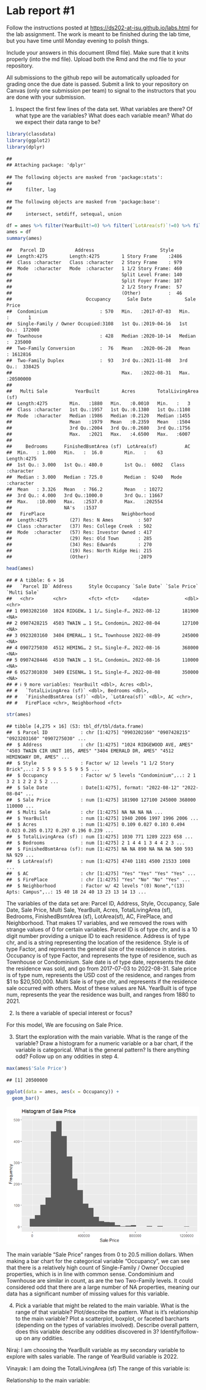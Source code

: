
<!-- README.md is generated from README.Rmd. Please edit the README.Rmd file -->

# Lab report \#1

Follow the instructions posted at
<https://ds202-at-isu.github.io/labs.html> for the lab assignment. The
work is meant to be finished during the lab time, but you have time
until Monday evening to polish things.

Include your answers in this document (Rmd file). Make sure that it
knits properly (into the md file). Upload both the Rmd and the md file
to your repository.

All submissions to the github repo will be automatically uploaded for
grading once the due date is passed. Submit a link to your repository on
Canvas (only one submission per team) to signal to the instructors that
you are done with your submission.

1.  Inspect the first few lines of the data set. What variables are
    there? Of what type are the variables? What does each variable mean?
    What do we expect their data range to be?

``` r
library(classdata)
library(ggplot2)
library(dplyr)
```

    ## 
    ## Attaching package: 'dplyr'

    ## The following objects are masked from 'package:stats':
    ## 
    ##     filter, lag

    ## The following objects are masked from 'package:base':
    ## 
    ##     intersect, setdiff, setequal, union

``` r
df = ames %>% filter(YearBuilt!=0) %>% filter(`LotArea(sf)`!=0) %>% filter(Acres!=0) %>% filter(`TotalLivingArea (sf)`!=0) %>% filter(`Sale Price`!=0) %>% filter(Bedrooms!=0)
ames = df
summary(ames)
```

    ##   Parcel ID           Address                        Style     
    ##  Length:4275        Length:4275        1 Story Frame    :2486  
    ##  Class :character   Class :character   2 Story Frame    : 979  
    ##  Mode  :character   Mode  :character   1 1/2 Story Frame: 460  
    ##                                        Split Level Frame: 140  
    ##                                        Split Foyer Frame: 107  
    ##                                        2 1/2 Story Frame:  57  
    ##                                        (Other)          :  46  
    ##                           Occupancy      Sale Date            Sale Price      
    ##  Condominium                   : 570   Min.   :2017-07-03   Min.   :       1  
    ##  Single-Family / Owner Occupied:3108   1st Qu.:2019-04-16   1st Qu.:  172000  
    ##  Townhouse                     : 428   Median :2020-10-14   Median :  235000  
    ##  Two-Family Conversion         :  76   Mean   :2020-06-28   Mean   : 1612816  
    ##  Two-Family Duplex             :  93   3rd Qu.:2021-11-08   3rd Qu.:  338425  
    ##                                        Max.   :2022-08-31   Max.   :20500000  
    ##                                                                               
    ##   Multi Sale          YearBuilt        Acres        TotalLivingArea (sf)
    ##  Length:4275        Min.   :1880   Min.   :0.0010   Min.   :   3        
    ##  Class :character   1st Qu.:1957   1st Qu.:0.1380   1st Qu.:1108        
    ##  Mode  :character   Median :1986   Median :0.2120   Median :1455        
    ##                     Mean   :1979   Mean   :0.2359   Mean   :1504        
    ##                     3rd Qu.:2004   3rd Qu.:0.2680   3rd Qu.:1756        
    ##                     Max.   :2021   Max.   :4.6500   Max.   :6007        
    ##                                                                         
    ##     Bedrooms      FinishedBsmtArea (sf)  LotArea(sf)          AC           
    ##  Min.   : 1.000   Min.   :  16.0        Min.   :    63   Length:4275       
    ##  1st Qu.: 3.000   1st Qu.: 480.0        1st Qu.:  6002   Class :character  
    ##  Median : 3.000   Median : 725.0        Median :  9240   Mode  :character  
    ##  Mean   : 3.326   Mean   : 766.2        Mean   : 10272                     
    ##  3rd Qu.: 4.000   3rd Qu.:1000.0        3rd Qu.: 11667                     
    ##  Max.   :10.000   Max.   :2537.0        Max.   :202554                     
    ##                   NA's   :1537                                             
    ##   FirePlace                            Neighborhood 
    ##  Length:4275        (27) Res: N Ames         : 507  
    ##  Class :character   (37) Res: College Creek  : 502  
    ##  Mode  :character   (57) Res: Investor Owned : 417  
    ##                     (29) Res: Old Town       : 285  
    ##                     (34) Res: Edwards        : 270  
    ##                     (19) Res: North Ridge Hei: 215  
    ##                     (Other)                  :2079

``` r
head(ames)
```

    ## # A tibble: 6 × 16
    ##   `Parcel ID` Address      Style Occupancy `Sale Date` `Sale Price` `Multi Sale`
    ##   <chr>       <chr>        <fct> <fct>     <date>             <dbl> <chr>       
    ## 1 0903202160  1024 RIDGEW… 1 1/… Single-F… 2022-08-12        181900 <NA>        
    ## 2 0907428215  4503 TWAIN … 1 St… Condomin… 2022-08-04        127100 <NA>        
    ## 3 0923203160  3404 EMERAL… 1 St… Townhouse 2022-08-09        245000 <NA>        
    ## 4 0907275030  4512 HEMING… 2 St… Single-F… 2022-08-16        368000 <NA>        
    ## 5 0907428446  4510 TWAIN … 1 St… Condomin… 2022-08-16        110000 <NA>        
    ## 6 0527301030  3409 EISENH… 1 St… Single-F… 2022-08-08        350000 <NA>        
    ## # ℹ 9 more variables: YearBuilt <dbl>, Acres <dbl>,
    ## #   `TotalLivingArea (sf)` <dbl>, Bedrooms <dbl>,
    ## #   `FinishedBsmtArea (sf)` <dbl>, `LotArea(sf)` <dbl>, AC <chr>,
    ## #   FirePlace <chr>, Neighborhood <fct>

``` r
str(ames)
```

    ## tibble [4,275 × 16] (S3: tbl_df/tbl/data.frame)
    ##  $ Parcel ID            : chr [1:4275] "0903202160" "0907428215" "0923203160" "0907275030" ...
    ##  $ Address              : chr [1:4275] "1024 RIDGEWOOD AVE, AMES" "4503 TWAIN CIR UNIT 105, AMES" "3404 EMERALD DR, AMES" "4512 HEMINGWAY DR, AMES" ...
    ##  $ Style                : Factor w/ 12 levels "1 1/2 Story Brick",..: 2 5 5 9 5 5 5 9 5 5 ...
    ##  $ Occupancy            : Factor w/ 5 levels "Condominium",..: 2 1 3 2 1 2 2 2 5 2 ...
    ##  $ Sale Date            : Date[1:4275], format: "2022-08-12" "2022-08-04" ...
    ##  $ Sale Price           : num [1:4275] 181900 127100 245000 368000 110000 ...
    ##  $ Multi Sale           : chr [1:4275] NA NA NA NA ...
    ##  $ YearBuilt            : num [1:4275] 1940 2006 1997 1996 2006 ...
    ##  $ Acres                : num [1:4275] 0.109 0.027 0.103 0.494 0.023 0.285 0.172 0.297 0.196 0.239 ...
    ##  $ TotalLivingArea (sf) : num [1:4275] 1030 771 1289 2223 658 ...
    ##  $ Bedrooms             : num [1:4275] 2 1 4 4 1 3 4 4 2 3 ...
    ##  $ FinishedBsmtArea (sf): num [1:4275] NA NA 890 NA NA NA 500 593 NA 929 ...
    ##  $ LotArea(sf)          : num [1:4275] 4740 1181 4500 21533 1008 ...
    ##  $ AC                   : chr [1:4275] "Yes" "Yes" "Yes" "Yes" ...
    ##  $ FirePlace            : chr [1:4275] "Yes" "No" "No" "Yes" ...
    ##  $ Neighborhood         : Factor w/ 42 levels "(0) None","(13) Apts: Campus",..: 15 40 18 24 40 13 23 13 14 13 ...

The variables of the data set are: Parcel ID, Address, Style, Occupancy,
Sale Date, Sale Price, Multi Sale, YearBuilt, Acres, TotalLivingArea
(sf), Bedrooms, FinishedBsmtArea (sf), LotArea(sf), AC, FirePlace, and
Neighborhood. That makes 17 variables, and we removed the rows with
strange values of 0 for certain variables. Parcel ID is of type chr, and
is a 10 digit number providing a unique ID to each residence. Address is
of type chr, and is a string representing the location of the residence.
Style is of type Factor, and represents the general size of the
residence in stories. Occupancy is of type Factor, and represents the
type of residence, such as Townhouse or Condominium. Sale date is of
type date, represents the date the residence was sold, and go from
2017-07-03 to 2022-08-31. Sale price is of type num, represents the USD
cost of the residence, and ranges from \$1 to \$20,500,000. Multi Sale
is of type chr, and represents if the residence sale occurred with
others. Most of these values are NA. YearBuilt is of type num,
represents the year the residence was built, and ranges from 1880 to
2021.

2.  Is there a variable of special interest or focus?

For this model, We are focusing on Sale Price.

3.  Start the exploration with the main variable. What is the range of
    the variable? Draw a histogram for a numeric variable or a bar
    chart, if the variable is categorical. What is the general pattern?
    Is there anything odd? Follow up on any oddities in step 4.

``` r
max(ames$'Sale Price')
```

    ## [1] 20500000

``` r
ggplot(data = ames, aes(x = Occupancy)) +
  geom_bar()
```

![](README_files/figure-gfm/unnamed-chunk-2-1.png)<!-- -->

The main variable “Sale Price” ranges from 0 to 20.5 million dollars.
When making a bar chart for the categorical variable “Occupancy”, we can
see that there is a relatively high count of Single-Family / Owner
Occupied properties, which is in line with common sense. Condominium and
Townhouse are similar in count, as are the two Two-Family levels. It
could considered odd that there are a large number of NA properties,
meaning our data has a significant number of missing values for this
variable.

4.  Pick a variable that might be related to the main variable. What is
    the range of that variable? Plot/describe the pattern. What is it’s
    relationship to the main variable? Plot a scatterplot, boxplot, or
    faceted barcharts (depending on the types of variables involved).
    Describe overall pattern, does this variable describe any oddities
    discovered in 3? Identify/follow-up on any oddities.

Niraj: I am choosing the YearBulit variable as my secondary variable to
explore with sales variable. The range of YearBuild variable is 2022.

Vinayak: I am doing the TotalLivingArea (sf) The range of this variable
is:

Relationship to the main variable:

